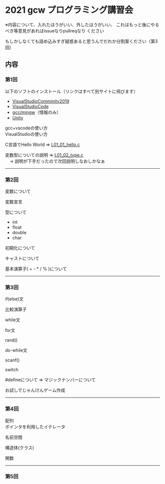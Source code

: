 # 2021 gcw プログラミング講習会

※内容について、入れたほうがいい、外したほうがいい、
これはもっと後にやるべき等意見があればissueなりpullreqなり
ください

もしかしなくても詰め込みすぎ疑惑あると思うんでだれか分割案ください（第3回）

## 内容

### 第1回

以下のソフトのインストール（リンクはすべて別サイトに飛びます）
- [VisualStudioComminity2019](https://visualstudio.microsoft.com/ja/downloads/)
- [VisualStudioCode](https://azure.microsoft.com/ja-jp/products/visual-studio-code/)
- [gcc/mingw](http://mingw-w64.org/doku.php/download/mingw-builds)（情報のみ）
- [Unity](https://unity3d.com/jp/get-unity/download)

gcc+vscodeの使い方<br>
VisualStudioの使い方

C言語でHello World => [L01_01_hello.c](L01_01_hello.c)

変数型についての説明 => [L01_02_type.c](L01_02_type.c)<br>
　-> 説明が下手だったので次回説明しなおしかなぁ

-----

### 第2回

変数について

変数宣言

型について
- int
- float
- double
- char

初期化について

キャストについて

基本演算子( + - * / % )について

-----

### 第3回

if(else)文

比較演算子

while文

for文

rand()

do-while文

scanf()

switch

#defineについて
=> マジックナンバーについて

お試しでじゃんけんゲーム作成

-----

### 第4回

配列<br>
  ポインタを利用したイテレータ


名前空間

構造体(クラス)

関数

-----

### 第5回